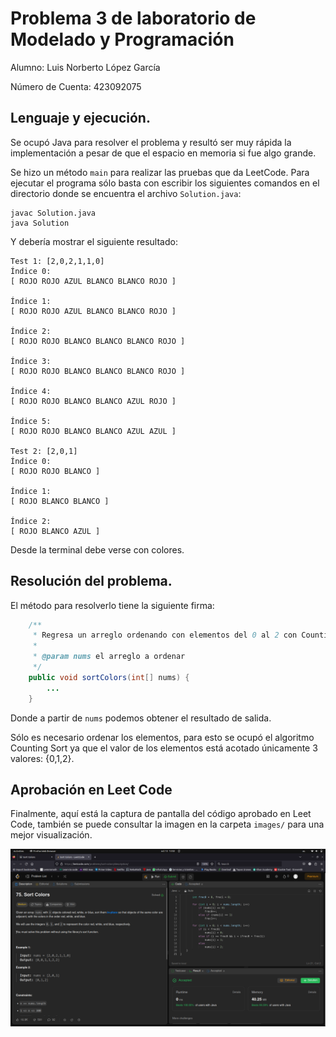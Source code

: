 # Problema 3 de laboratorio de Modelado y Programación

Alumno: Luis Norberto López García

Número de Cuenta: 423092075

## Lenguaje y ejecución.
Se ocupó Java para resolver el problema y resultó ser muy rápida la implementación a pesar de que el espacio en memoria si fue algo grande.

Se hizo un método `main` para realizar las pruebas que da LeetCode. 
Para ejecutar el programa sólo basta con escribir los siguientes comandos en el directorio donde se encuentra el archivo `Solution.java`:

```
javac Solution.java
java Solution
```

Y debería mostrar el siguiente resultado:

```
Test 1: [2,0,2,1,1,0]
Índice 0:
[ ROJO ROJO AZUL BLANCO BLANCO ROJO ]

Índice 1:
[ ROJO ROJO AZUL BLANCO BLANCO ROJO ]

Índice 2:
[ ROJO ROJO BLANCO BLANCO BLANCO ROJO ]

Índice 3:
[ ROJO ROJO BLANCO BLANCO BLANCO ROJO ]

Índice 4:
[ ROJO ROJO BLANCO BLANCO AZUL ROJO ]

Índice 5:
[ ROJO ROJO BLANCO BLANCO AZUL AZUL ]

Test 2: [2,0,1]
Índice 0:
[ ROJO ROJO BLANCO ]

Índice 1:
[ ROJO BLANCO BLANCO ]

Índice 2:
[ ROJO BLANCO AZUL ]
```

Desde la terminal debe verse con colores.

## Resolución del problema.

El método para resolverlo tiene la siguiente firma:
```java
    /**
     * Regresa un arreglo ordenando con elementos del 0 al 2 con Counting Sort.
     * 
     * @param nums el arreglo a ordenar
     */
    public void sortColors(int[] nums) {
        ...
    }
```
Donde a partir de `nums` podemos obtener el resultado de salida.

Sólo es necesario ordenar los elementos, para esto se ocupó el algoritmo Counting Sort ya que el valor de los elementos está acotado únicamente 3 valores: {0,1,2}.

## Aprobación en Leet Code
Finalmente, aquí está la captura de pantalla del código aprobado en Leet Code, también se puede consultar la imagen en la carpeta `images/` para una mejor visualización.

![Alt text](images/SortColors.png)